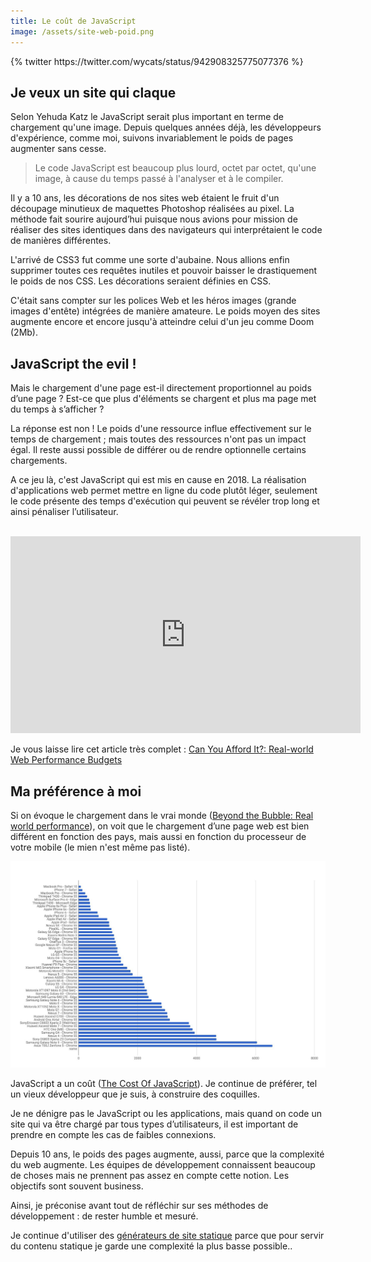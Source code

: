 ```yaml
---
title: Le coût de JavaScript
image: /assets/site-web-poid.png
---
```


<div class="center">
	{% twitter https://twitter.com/wycats/status/942908325775077376 %}
</div>

<h2>Je veux un site qui claque</h2>

Selon Yehuda Katz le JavaScript serait plus important en terme de chargement qu'une image. Depuis quelques années déjà, les développeurs d'expérience, comme moi, suivons invariablement le poids de pages augmenter sans cesse.

> Le code JavaScript est beaucoup plus lourd, octet par octet, qu'une image, à cause du temps passé à l'analyser et à le compiler.

Il y a 10 ans, les décorations de nos sites web étaient le fruit d'un découpage minutieux de maquettes Photoshop réalisées au pixel. La méthode fait sourire aujourd’hui puisque nous avions pour mission de réaliser des sites identiques dans des navigateurs qui interprétaient le code de manières différentes.

L'arrivé de CSS3 fut comme une sorte d'aubaine. Nous allions enfin supprimer toutes ces requêtes inutiles et pouvoir baisser le drastiquement le poids de nos CSS. Les décorations seraient définies en CSS.

C'était sans compter sur les polices Web et les héros images (grande images d'entête) intégrées de manière amateure. Le poids moyen des sites augmente encore et encore jusqu'à atteindre celui d'un jeu comme Doom (2Mb).

<h2>JavaScript the evil !</h2>

Mais le chargement d'une page est-il directement proportionnel au poids d’une page ? Est-ce que plus d'éléments se chargent et plus ma page met du temps à s’afficher ?

La réponse est non ! Le poids d'une ressource influe effectivement sur le temps de chargement ; mais toutes des ressources n'ont pas un impact égal. Il reste aussi possible de différer ou de rendre optionnelle certains chargements.

A ce jeu là, c'est JavaScript qui est mis en cause en 2018. La réalisation d'applications web permet mettre en ligne du code plutôt léger, seulement le code présente des temps d'exécution qui peuvent se révéler trop long et ainsi pénaliser l’utilisateur.

<div class="center">
	<br>
	<iframe width="560" height="315" src="https://www.youtube.com/embed/Lx1cYJAVnzA" frameborder="0" allowfullscreen class="yt-embed"></iframe>
</div>

Je vous laisse lire cet article très complet :
[Can You Afford It?: Real-world Web Performance Budgets](https://infrequently.org/2017/10/can-you-afford-it-real-world-web-performance-budgets/)

<h2>Ma préférence à moi</h2>

Si on évoque le chargement dans le vrai monde ([Beyond the Bubble: Real world performance](https://building.calibreapp.com/beyond-the-bubble-real-world-performance-9c991dcd5342)), on voit que le chargement d’une page web est bien différent en fonction des pays, mais aussi en fonction du processeur de votre mobile (le mien n'est même pas listé).

![Temps de chargement selon le type de mobile](/assets/temps-chargement-type-mobile.jpeg)

JavaScript a un coût ([The Cost Of JavaScript](https://medium.com/dev-channel/the-cost-of-javascript-84009f51e99e)). Je continue de préférer, tel un vieux développeur que je suis, à construire des coquilles.

Je ne dénigre pas le JavaScript ou les applications, mais quand on code un site qui va être chargé par tous types d’utilisateurs, il est important de prendre en compte les cas de faibles connexions.

Depuis 10 ans, le poids des pages augmente, aussi, parce que la complexité du web augmente. Les équipes de développement connaissent beaucoup de choses mais ne prennent pas assez en compte cette notion. Les objectifs sont souvent business.

Ainsi, je préconise avant tout de réfléchir sur ses méthodes de développement : de rester humble et mesuré.

Je continue d'utiliser des [générateurs de site statique](/generateur-site-statique/) parce que pour servir du contenu statique je garde une complexité la plus basse possible..
